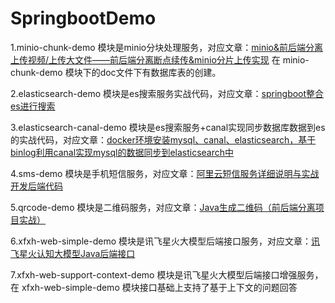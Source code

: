 # SpringbootDemo
1.minio-chunk-demo 模块是minio分块处理服务，对应文章：[minio&前后端分离上传视频/上传大文件——前后端分离断点续传&minio分片上传实现](https://blog.csdn.net/qq_62982856/article/details/129002288)
在 minio-chunk-demo 模块下的doc文件下有数据库表的创建。

2.elasticsearch-demo 模块是es搜索服务实战代码，对应文章：[springboot整合es进行搜索](https://blog.csdn.net/qq_62982856/article/details/129722916)

3.elasticsearch-canal-demo 模块是es搜索服务+canal实现同步数据库数据到es的实战代码，对应文章：[docker环境安装mysql、canal、elasticsearch，基于binlog利用canal实现mysql的数据同步到elasticsearch中](https://blog.csdn.net/qq_62982856/article/details/129875733)

4.sms-demo 模块是手机短信服务，对应文章：[阿里云短信服务详细说明与实战开发后端代码](https://blog.csdn.net/qq_62982856/article/details/129901491)

5.qrcode-demo 模块是二维码服务，对应文章：[Java生成二维码（前后端分离项目实战）](https://blog.csdn.net/qq_62982856/article/details/132572246)

6.xfxh-web-simple-demo 模块是讯飞星火大模型后端接口服务，对应文章：[讯飞星火认知大模型Java后端接口](https://blog.csdn.net/qq_62982856/article/details/133151673)

7.xfxh-web-support-context-demo 模块是讯飞星火大模型后端接口增强服务，在 xfxh-web-simple-demo 模块接口基础上支持了基于上下文的问题回答